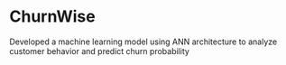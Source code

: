 # ChurnWise

Developed a machine learning model using ANN architecture to analyze customer behavior and predict churn probability
